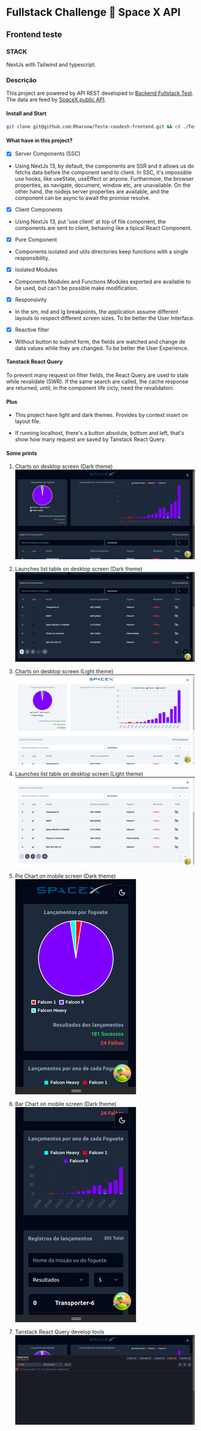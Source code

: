 # Fullstack Challenge 🏅 Space X API

## Frontend teste

### STACK

NextJs with Tailwind and typescript.

### Descrição

This project are powered by API REST developed to <a href="https://github.com/Rharuow/Teste-coodesh-backend" target="_blank">Backend Fullstack Test</a>. The data are feed by <a href="https://github.com/r-spacex/SpaceX-API">SpaceX public API</a>.

#### Install and Start

```bash
git clone git@github.com:Rharuow/Teste-coodesh-frontend.git && cd ./Teste-coodesh-frontend && npm i && npm run dev
```

#### What have in this project?

- [x] Server Components (SSC)

- Using NextJs 13, by default, the components are SSR and it allows us do fetchs data before the component send to client. In SSC, it's impossible use hooks, like useState, useEffect or anyone. Furthermore, the browser properties, as navigate, document, window etc, are unavailable. On the other hand, the nodejs server properties are available, and the component can be async to await the promise resolve.

- [x] Client Components

- Using NextJs 13, put 'use client' at top of file component, the components are sent to client, behaving like a tipical React Component.

- [x] Pure Component

- Components isolated and utils directories keep functions with a single responsibility.

- [x] Isolated Modules

- Components Modules and Functions Modules exported are available to be used, but can't be possible make modification.

- [x] Responsivity

- In the sm, md and lg breakpoints, the application assume different layouts to respect different screen sizes. To be better the User Interface.

- [x] Reactive filter

- Without button to submit form, the fields are watched and change de data values while they are changed. To be better the User Experience.

#### Tanstack React Query

<p>To prevent many request on filter fields, the React Query are used to stale while revalidate (SWR). If the same search are called, the cache response are returned, until, in the component life cicly, need the revalidation.</p>

#### Plus

- This project have light and dark themes. Provides by context insert on layout file.

- If running localhost, there's a button absolute, bottom and left, that's show how many request are saved by Tanstack React Query.

#### Some prints

1. Charts on desktop screen (Dark theme)
   <img src="./public/charts-desktop-screen.png" alt="Charts on desktop screen"/>

1. Launches list table on desktop screen (Dark theme)
   <img src="./public/launches-list-desktop-screen.png" alt="Launches list table on desktop screen">

1. Charts on desktop screen (Light theme)
   <img src="./public/charts-desktop-screen(light).png" alt="Charts on desktop screen"/>
1. Launches list table on desktop screen (Light theme)
   <img src="./public/launches-list-desktop-screen(light).png" alt="Launches list table on desktop screen">

1. Pie Chart on mobile screen (Dark theme)
   <img src="./public/pie-chart-mobile-dark.png" alt="Charts on desktop screen"/>

1. Bar Chart on mobile screen (Dark theme)
   <img src="./public/bar-chart-mobile-dark.png" alt="Launches list table on desktop screen">

1. Tanstack React Query develop tools
   <img src="./public/tanstack-develop-tools.png" alt="Tanstack React Query develop tools">
